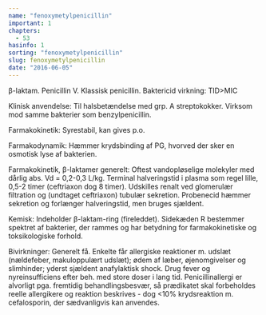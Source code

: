 ```yaml
---
name: "fenoxymetylpenicillin"
important: 1
chapters:
  - 53
hasinfo: 1
sorting: "fenoxymetylpenicillin"
slug: fenoxymetylpenicillin
date: "2016-06-05"
---
```


β-laktam. Penicillin V. Klassisk penicillin. Baktericid virkning: TID>MIC

Klinisk anvendelse: Til halsbetændelse med grp. A streptokokker. Virksom mod
samme bakterier som benzylpenicillin.

Farmakokinetik: Syrestabil, kan gives p.o.

Farmakodynamik: Hæmmer krydsbinding af PG, hvorved der sker en osmotisk lyse af
bakterien.

Farmakokinetik, β-laktamer generelt: Oftest vandopløselige molekyler med dårlig
abs. Vd = 0,2-0,3 L/kg. Terminal halveringstid i plasma som regel lille, 0,5-2
timer (ceftriaxon dog 8 timer). Udskilles renalt ved glomerulær filtration og
(undtaget ceftriaxon) tubulær sekretion. Probenecid hæmmer sekretion og
forlænger halveringstid, men bruges sjældent.

Kemisk: Indeholder β-laktam-ring (fireleddet). Sidekæden R bestemmer spektret af
bakterier, der rammes og har betydning for farmakokinetiske og toksikologiske
forhold.

Bivirkninger: Generelt få. Enkelte får allergiske reaktioner m. udslæt
(nældefeber, makuloppulært udslæt); ødem af læber, øjenomgivelser og slimhinder;
yderst sjældent anafylaktisk shock. Drug fever og nyreinsufficiens efter beh.
med store doser i lang tid. Penicillinallergi er alvorligt pga. fremtidig
behandlingsbesvær, så prædikatet skal forbeholdes reelle allergikere og reaktion
beskrives - dog <10% krydsreaktion m. cefalosporin, der sædvanligvis kan
anvendes.
